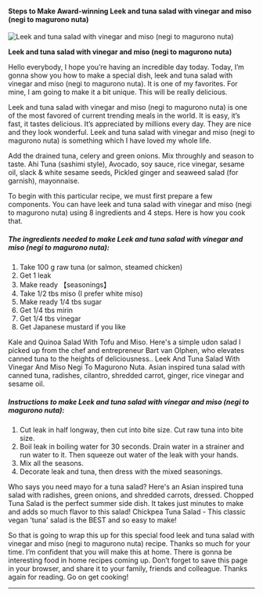             

#### Steps to Make Award-winning Leek and tuna salad with vinegar and miso (negi to magurono nuta)

![Leek and tuna salad with vinegar and miso (negi to magurono nuta)](https://img-global.cpcdn.com/recipes/239a46437e14fc46/751x532cq70/leek-and-tuna-salad-with-vinegar-and-miso-negi-to-magurono-nuta-recipe-main-photo.jpg)

**Leek and tuna salad with vinegar and miso (negi to magurono nuta)**

Hello everybody, I hope you’re having an incredible day today. Today, I’m gonna show you how to make a special dish, leek and tuna salad with vinegar and miso (negi to magurono nuta). It is one of my favorites. For mine, I am going to make it a bit unique. This will be really delicious.

Leek and tuna salad with vinegar and miso (negi to magurono nuta) is one of the most favored of current trending meals in the world. It is easy, it’s fast, it tastes delicious. It’s appreciated by millions every day. They are nice and they look wonderful. Leek and tuna salad with vinegar and miso (negi to magurono nuta) is something which I have loved my whole life.

Add the drained tuna, celery and green onions. Mix throughly and season to taste. Ahi Tuna (sashimi style), Avocado, soy sauce, rice vinegar, sesame oil, slack & white sesame seeds, Pickled ginger and seaweed salad (for garnish), mayonnaise.

To begin with this particular recipe, we must first prepare a few components. You can have leek and tuna salad with vinegar and miso (negi to magurono nuta) using 8 ingredients and 4 steps. Here is how you cook that.

##### The ingredients needed to make Leek and tuna salad with vinegar and miso (negi to magurono nuta):

1.  Take 100 g raw tuna (or salmon, steamed chicken)
2.  Get 1 leak
3.  Make ready 【seasonings】
4.  Take 1/2 tbs miso (I prefer white miso)
5.  Make ready 1/4 tbs sugar
6.  Get 1/4 tbs mirin
7.  Get 1/4 tbs vinegar
8.  Get Japanese mustard if you like

Kale and Quinoa Salad With Tofu and Miso. Here's a simple udon salad I picked up from the chef and entrepreneur Bart van Olphen, who elevates canned tuna to the heights of deliciousness.. Leek And Tuna Salad With Vinegar And Miso Negi To Magurono Nuta. Asian inspired tuna salad with canned tuna, radishes, cilantro, shredded carrot, ginger, rice vinegar and sesame oil.

##### Instructions to make Leek and tuna salad with vinegar and miso (negi to magurono nuta):

1.  Cut leak in half longway, then cut into bite size. Cut raw tuna into bite size.
2.  Boil leak in boiling water for 30 seconds. Drain water in a strainer and run water to it. Then squeeze out water of the leak with your hands.
3.  Mix all the seasons.
4.  Decorate leak and tuna, then dress with the mixed seasonings.

Who says you need mayo for a tuna salad? Here's an Asian inspired tuna salad with radishes, green onions, and shredded carrots, dressed. Chopped Tuna Salad is the perfect summer side dish. It takes just minutes to make and adds so much flavor to this salad! Chickpea Tuna Salad - This classic vegan 'tuna' salad is the BEST and so easy to make!

So that is going to wrap this up for this special food leek and tuna salad with vinegar and miso (negi to magurono nuta) recipe. Thanks so much for your time. I’m confident that you will make this at home. There is gonna be interesting food in home recipes coming up. Don’t forget to save this page in your browser, and share it to your family, friends and colleague. Thanks again for reading. Go on get cooking!

* * *